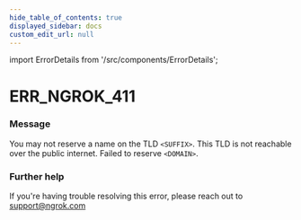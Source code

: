 ```yaml
---
hide_table_of_contents: true
displayed_sidebar: docs
custom_edit_url: null
---
```


import ErrorDetails from '/src/components/ErrorDetails';

# ERR_NGROK_411

### Message
You may not reserve a name on the TLD `<SUFFIX>`. This TLD is not reachable over the public internet. Failed to reserve `<DOMAIN>`.

### Further help
If you're having trouble resolving this error, please reach out to [support@ngrok.com](mailto:support@ngrok.com?subject=Help%20with%20ERR_NGROK_411)

<ErrorDetails error='err_ngrok_411' />
